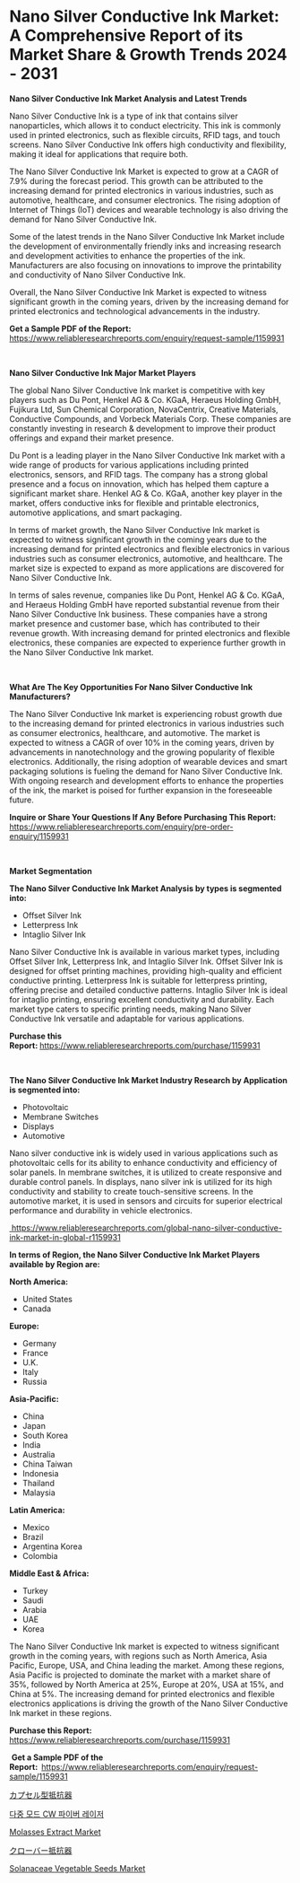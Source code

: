 <p><h1>Nano Silver Conductive Ink Market: A Comprehensive Report of its Market Share & Growth Trends 2024 - 2031</h1></p><p><strong>Nano Silver Conductive Ink Market Analysis and Latest Trends</strong></p>
<p><p>Nano Silver Conductive Ink is a type of ink that contains silver nanoparticles, which allows it to conduct electricity. This ink is commonly used in printed electronics, such as flexible circuits, RFID tags, and touch screens. Nano Silver Conductive Ink offers high conductivity and flexibility, making it ideal for applications that require both.</p><p>The Nano Silver Conductive Ink Market is expected to grow at a CAGR of 7.9% during the forecast period. This growth can be attributed to the increasing demand for printed electronics in various industries, such as automotive, healthcare, and consumer electronics. The rising adoption of Internet of Things (IoT) devices and wearable technology is also driving the demand for Nano Silver Conductive Ink.</p><p>Some of the latest trends in the Nano Silver Conductive Ink Market include the development of environmentally friendly inks and increasing research and development activities to enhance the properties of the ink. Manufacturers are also focusing on innovations to improve the printability and conductivity of Nano Silver Conductive Ink.</p><p>Overall, the Nano Silver Conductive Ink Market is expected to witness significant growth in the coming years, driven by the increasing demand for printed electronics and technological advancements in the industry.</p></p>
<p><strong>Get a Sample PDF of the Report:&nbsp;</strong> <a href="https://www.reliableresearchreports.com/enquiry/request-sample/1159931">https://www.reliableresearchreports.com/enquiry/request-sample/1159931</a></p>
<p>&nbsp;</p>
<p><strong>Nano Silver Conductive Ink Major Market Players</strong></p>
<p><p>The global Nano Silver Conductive Ink market is competitive with key players such as Du Pont, Henkel AG & Co. KGaA, Heraeus Holding GmbH, Fujikura Ltd, Sun Chemical Corporation, NovaCentrix, Creative Materials, Conductive Compounds, and Vorbeck Materials Corp. These companies are constantly investing in research & development to improve their product offerings and expand their market presence.</p><p>Du Pont is a leading player in the Nano Silver Conductive Ink market with a wide range of products for various applications including printed electronics, sensors, and RFID tags. The company has a strong global presence and a focus on innovation, which has helped them capture a significant market share. Henkel AG & Co. KGaA, another key player in the market, offers conductive inks for flexible and printable electronics, automotive applications, and smart packaging.</p><p>In terms of market growth, the Nano Silver Conductive Ink market is expected to witness significant growth in the coming years due to the increasing demand for printed electronics and flexible electronics in various industries such as consumer electronics, automotive, and healthcare. The market size is expected to expand as more applications are discovered for Nano Silver Conductive Ink.</p><p>In terms of sales revenue, companies like Du Pont, Henkel AG & Co. KGaA, and Heraeus Holding GmbH have reported substantial revenue from their Nano Silver Conductive Ink business. These companies have a strong market presence and customer base, which has contributed to their revenue growth. With increasing demand for printed electronics and flexible electronics, these companies are expected to experience further growth in the Nano Silver Conductive Ink market.</p></p>
<p>&nbsp;</p>
<p><strong>What Are The Key Opportunities For Nano Silver Conductive Ink Manufacturers?</strong></p>
<p><p>The Nano Silver Conductive Ink market is experiencing robust growth due to the increasing demand for printed electronics in various industries such as consumer electronics, healthcare, and automotive. The market is expected to witness a CAGR of over 10% in the coming years, driven by advancements in nanotechnology and the growing popularity of flexible electronics. Additionally, the rising adoption of wearable devices and smart packaging solutions is fueling the demand for Nano Silver Conductive Ink. With ongoing research and development efforts to enhance the properties of the ink, the market is poised for further expansion in the foreseeable future.</p></p>
<p><strong>Inquire or Share Your Questions If Any Before Purchasing This Report:</strong> <a href="https://www.reliableresearchreports.com/enquiry/pre-order-enquiry/1159931">https://www.reliableresearchreports.com/enquiry/pre-order-enquiry/1159931</a></p>
<p>&nbsp;</p>
<p><strong>Market Segmentation</strong></p>
<p><strong>The Nano Silver Conductive Ink Market Analysis by types is segmented into:</strong></p>
<p><ul><li>Offset Silver Ink</li><li>Letterpress Ink</li><li>Intaglio Silver Ink</li></ul></p>
<p><p>Nano Silver Conductive Ink is available in various market types, including Offset Silver Ink, Letterpress Ink, and Intaglio Silver Ink. Offset Silver Ink is designed for offset printing machines, providing high-quality and efficient conductive printing. Letterpress Ink is suitable for letterpress printing, offering precise and detailed conductive patterns. Intaglio Silver Ink is ideal for intaglio printing, ensuring excellent conductivity and durability. Each market type caters to specific printing needs, making Nano Silver Conductive Ink versatile and adaptable for various applications.</p></p>
<p><strong>Purchase this Report:&nbsp;</strong><a href="https://www.reliableresearchreports.com/purchase/1159931">https://www.reliableresearchreports.com/purchase/1159931</a></p>
<p>&nbsp;</p>
<p><strong>The Nano Silver Conductive Ink Market Industry Research by Application is segmented into:</strong></p>
<p><ul><li>Photovoltaic</li><li>Membrane Switches</li><li>Displays</li><li>Automotive</li></ul></p>
<p><p>Nano silver conductive ink is widely used in various applications such as photovoltaic cells for its ability to enhance conductivity and efficiency of solar panels. In membrane switches, it is utilized to create responsive and durable control panels. In displays, nano silver ink is utilized for its high conductivity and stability to create touch-sensitive screens. In the automotive market, it is used in sensors and circuits for superior electrical performance and durability in vehicle electronics.</p></p>
<p><a href="https://www.reliableresearchreports.com/global-nano-silver-conductive-ink-market-in-global-r1159931">&nbsp;https://www.reliableresearchreports.com/global-nano-silver-conductive-ink-market-in-global-r1159931</a></p>
<p><strong>In terms of Region, the Nano Silver Conductive Ink Market Players available by Region are:</strong></p>
<p>
    <p> <strong> North America: </strong>
        <ul>
            <li>United States</li>
            <li>Canada</li>
        </ul>
        </p> 
    <p> <strong> Europe: </strong>
        <ul>
            <li>Germany</li>
            <li>France</li>
            <li>U.K.</li>
            <li>Italy</li>
            <li>Russia</li>
        </ul>
        </p> 
    <p> <strong> Asia-Pacific: </strong>
        <ul>
            <li>China</li>
            <li>Japan</li>
            <li>South Korea</li>
            <li>India</li>
            <li>Australia</li>
            <li>China Taiwan</li>
            <li>Indonesia</li>
            <li>Thailand</li>
            <li>Malaysia</li>
        </ul>
        </p> 
    <p> <strong> Latin America: </strong>
        <ul>
            <li>Mexico</li>
            <li>Brazil</li>
            <li>Argentina Korea</li>
            <li>Colombia</li>
        </ul>
        </p> 
    <p> <strong> Middle East & Africa: </strong>
        <ul>
            <li>Turkey</li>
            <li>Saudi</li>
            <li>Arabia</li>
            <li>UAE</li>
            <li>Korea</li>
        </ul>
    </p>
    </p>
<p><p>The Nano Silver Conductive Ink market is expected to witness significant growth in the coming years, with regions such as North America, Asia Pacific, Europe, USA, and China leading the market. Among these regions, Asia Pacific is projected to dominate the market with a market share of 35%, followed by North America at 25%, Europe at 20%, USA at 15%, and China at 5%. The increasing demand for printed electronics and flexible electronics applications is driving the growth of the Nano Silver Conductive Ink market in these regions.</p></p>
<p><strong>Purchase this Report: </strong><a href="https://www.reliableresearchreports.com/purchase/1159931">https://www.reliableresearchreports.com/purchase/1159931</a></p>
<p>&nbsp;<strong>Get a Sample PDF of the Report:&nbsp;&nbsp;</strong><a href="https://www.reliableresearchreports.com/enquiry/request-sample/1159931">https://www.reliableresearchreports.com/enquiry/request-sample/1159931</a></p>
<p><strong></strong></p>
<p><p><a href="https://github.com/WhitneyMurphy1982/Market-Research-Report-List-1/blob/main/659078388652.md">カプセル型抵抗器</a></p><p><a href="https://medium.com/@constantinvon/%EB%A9%80%ED%8B%B0%EB%AA%A8%EB%93%9C-cw-%EA%B4%91%EC%84%AC%EC%9C%A0-%EB%A0%88%EC%9D%B4%EC%A0%80-%EC%8B%9C%EC%9E%A5%EC%9D%80-%EC%8B%9C%EC%9E%A5-%EC%A0%90%EC%9C%A0%EC%9C%A8-%EC%8B%9C%EC%9E%A5-%EB%8F%99%ED%96%A5-%EB%B0%8F-%EC%8B%9C%EC%9E%A5-%EC%84%B1%EC%9E%A5%EC%97%90-%EB%8C%80%ED%95%9C-%EC%A0%95%EB%B3%B4%EB%A5%BC-%EC%A0%9C%EA%B3%B5%ED%95%A9%EB%8B%88%EB%8B%A4-a1562ccfcfb3">다중 모드 CW 파이버 레이저</a></p><p><a href="https://github.com/redneck06/Market-Research-Report-List-3/blob/main/molasses-extract-market.md">Molasses Extract Market</a></p><p><a href="https://github.com/oqxogxyvqe90775/Market-Research-Report-List-2/blob/main/622744788653.md">クローバー抵抗器</a></p><p><a href="https://github.com/nicoletavirag/Market-Research-Report-List-3/blob/main/solanaceae-vegetable-seeds-market.md">Solanaceae Vegetable Seeds Market</a></p></p>